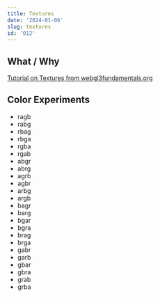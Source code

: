 ```yaml
---
title: Textures
date: '2024-01-06'
slug: textures
id: '012'
---
```


## What / Why

[Tutorial on Textures from webgl3fundamentals.org](https://webgl2fundamentals.org/webgl/lessons/webgl-image-processing.html)

## Color Experiments

- ragb
- rabg
- rbag
- rbga
- rgba
- rgab
- abgr
- abrg
- agrb
- agbr
- arbg
- argb
- bagr
- barg
- bgar
- bgra
- brag
- brga
- gabr
- garb
- gbar
- gbra
- grab
- grba
